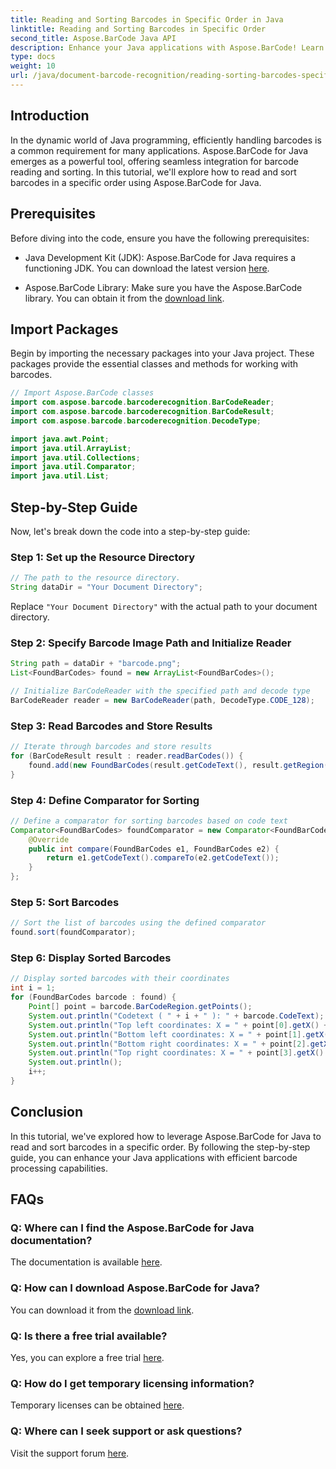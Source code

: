 ```yaml
---
title: Reading and Sorting Barcodes in Specific Order in Java
linktitle: Reading and Sorting Barcodes in Specific Order
second_title: Aspose.BarCode Java API
description: Enhance your Java applications with Aspose.BarCode! Learn to read and sort barcodes efficiently. Follow our step-by-step guide for seamless integration.
type: docs
weight: 10
url: /java/document-barcode-recognition/reading-sorting-barcodes-specific-order/
---
```


## Introduction

In the dynamic world of Java programming, efficiently handling barcodes is a common requirement for many applications. Aspose.BarCode for Java emerges as a powerful tool, offering seamless integration for barcode reading and sorting. In this tutorial, we'll explore how to read and sort barcodes in a specific order using Aspose.BarCode for Java.

## Prerequisites

Before diving into the code, ensure you have the following prerequisites:

- Java Development Kit (JDK): Aspose.BarCode for Java requires a functioning JDK. You can download the latest version [here](https://www.oracle.com/java/technologies/javase-downloads.html).

- Aspose.BarCode Library: Make sure you have the Aspose.BarCode library. You can obtain it from the [download link](https://releases.aspose.com/barcode/java/).

## Import Packages

Begin by importing the necessary packages into your Java project. These packages provide the essential classes and methods for working with barcodes.

```java
// Import Aspose.BarCode classes
import com.aspose.barcode.barcoderecognition.BarCodeReader;
import com.aspose.barcode.barcoderecognition.BarCodeResult;
import com.aspose.barcode.barcoderecognition.DecodeType;

import java.awt.Point;
import java.util.ArrayList;
import java.util.Collections;
import java.util.Comparator;
import java.util.List;
```

## Step-by-Step Guide

Now, let's break down the code into a step-by-step guide:

### Step 1: Set up the Resource Directory

```java
// The path to the resource directory.
String dataDir = "Your Document Directory";
```

Replace `"Your Document Directory"` with the actual path to your document directory.

### Step 2: Specify Barcode Image Path and Initialize Reader

```java
String path = dataDir + "barcode.png";
List<FoundBarCodes> found = new ArrayList<FoundBarCodes>();

// Initialize BarCodeReader with the specified path and decode type
BarCodeReader reader = new BarCodeReader(path, DecodeType.CODE_128);
```

### Step 3: Read Barcodes and Store Results

```java
// Iterate through barcodes and store results
for (BarCodeResult result : reader.readBarCodes()) {
    found.add(new FoundBarCodes(result.getCodeText(), result.getRegion()));
}
```

### Step 4: Define Comparator for Sorting

```java
// Define a comparator for sorting barcodes based on code text
Comparator<FoundBarCodes> foundComparator = new Comparator<FoundBarCodes>() {
    @Override
    public int compare(FoundBarCodes e1, FoundBarCodes e2) {
        return e1.getCodeText().compareTo(e2.getCodeText());
    }
};
```

### Step 5: Sort Barcodes

```java
// Sort the list of barcodes using the defined comparator
found.sort(foundComparator);
```

### Step 6: Display Sorted Barcodes

```java
// Display sorted barcodes with their coordinates
int i = 1;
for (FoundBarCodes barcode : found) {
    Point[] point = barcode.BarCodeRegion.getPoints();
    System.out.println("Codetext ( " + i + " ): " + barcode.CodeText);
    System.out.println("Top left coordinates: X = " + point[0].getX() + ", Y = " + point[0].getY());
    System.out.println("Bottom left coordinates: X = " + point[1].getX() + ", Y = " + point[1].getY());
    System.out.println("Bottom right coordinates: X = " + point[2].getX() + ", Y = " + point[2].getY());
    System.out.println("Top right coordinates: X = " + point[3].getX() + ", Y = " + point[3].getY());
    System.out.println();
    i++;
}
```

## Conclusion

In this tutorial, we've explored how to leverage Aspose.BarCode for Java to read and sort barcodes in a specific order. By following the step-by-step guide, you can enhance your Java applications with efficient barcode processing capabilities.

## FAQs

### Q: Where can I find the Aspose.BarCode for Java documentation?
The documentation is available [here](https://reference.aspose.com/barcode/java/).

### Q: How can I download Aspose.BarCode for Java?
You can download it from the [download link](https://releases.aspose.com/barcode/java/).

### Q: Is there a free trial available?
Yes, you can explore a free trial [here](https://releases.aspose.com/).

### Q: How do I get temporary licensing information?
Temporary licenses can be obtained [here](https://purchase.aspose.com/temporary-license/).

### Q: Where can I seek support or ask questions?
Visit the support forum [here](https://forum.aspose.com/c/barcode/13).

